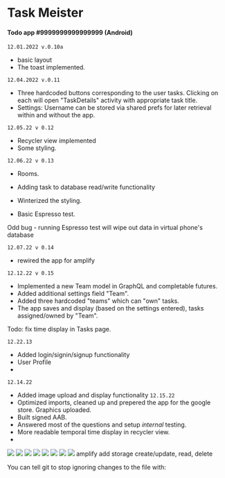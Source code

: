 # Task Meister

#### Todo app #9999999999999999 (Android)



```12.01.2022 v.0.10a ```
* basic layout
* The toast implemented.

```12.04.2022 v.0.11```
* Three hardcoded buttons corresponding to the user tasks. Clicking on each will open "TaskDetails" activity with appropriate task title.
* Settings: Username can be stored via shared prefs for later retrieval within and without the app.

```12.05.22 v 0.12```
* Recycler view implemented
* Some styling.

```12.06.22 v 0.13```
* Rooms.
*  Adding task to database read/write functionality

* Winterized the styling.
* Basic Espresso test.




Odd bug - running Espresso test will wipe out data in
virtual phone's database

```12.07.22 v 0.14```
* rewired the app for amplify

```12.12.22 v 0.15``` 
* Implemented a new Team model in GraphQL and completable futures.
* Added additional settings field "Team".
* Added three hardcoded "teams" which can "own" tasks.
* The app saves and display (based on the settings entered), tasks assigned/owned by "Team".

Todo: fix time display in Tasks page.

```12.22.13```
* Added login/signin/signup functionality
* User Profile
* 
```12.14.22```
* Added image upload and display functionality
  ```12.15.22```
* Optimized imports, cleaned up and prepered the app for the google store. Graphics uploaded.
* Built signed AAB.
* Answered most of the questions and setup _internal_ testing.
* More readable temporal time display in recycler view.
* 
![](screenshots/tasks.png)
![](screenshots/Screenshot_20221212_165216.png)
![](screenshots/Screenshot_20221212_185217.png)
![](screenshots/login.png)
![](screenshots/signin.png)
![](screenshots/image.png)
![](screenshots/details.png)
![](screenshots/recycler.png) 
amplify add storage
create/update, read, delete










You can tell git to stop ignoring changes to the file with:
```git update-index --no-assume-unchanged path/to/file
```